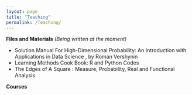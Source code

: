 ```yaml
---
layout: page
title: "Teaching"
permalink: /Teaching/
---
```


**Files and Materials** 
*(Being written at the moment)*
<br />
* Solution Manual For High-Dimensional Probability: An Introduction with Applications in Data Science ,  by Roman Vershynin <br />
* Learning Methods Cook Book: R and Python Codes<br />
* The Edges of A Square : Measure, Probability, Real and Functional Analysis<br />

**Courses**
<br />


